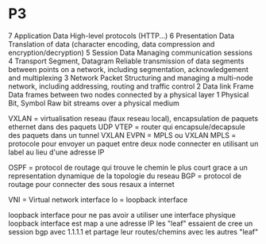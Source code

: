 # P3

7 Application   Data               High-level protocols (HTTP...)
6 Presentation  Data               Translation of data (character encoding, data compression and encryption/decryption)
5 Session       Data               Managing communication sessions
4 Transport     Segment, Datagram  Reliable transmission of data segments between points on a network, including segmentation, acknowledgement and multiplexing
3 Network       Packet             Structuring and managing a multi-node network, including addressing, routing and traffic control
2 Data link     Frame              Data frames between two nodes connected by a physical layer
1 Physical      Bit, Symbol        Raw bit streams over a physical medium

VXLAN = virtualisation reseau (faux reseau local), encapsulation de paquets ethernet dans des paquets UDP
VTEP = router qui encapsule/decapsule des paquets dans un tunnel VXLAN
EVPN = MPLS ou VXLAN
MPLS = protocole pour envoyer un paquet entre deux node connecter en utilisant un label au lieu d'une adresse IP

OSPF = protocol de routage qui trouve le chemin le plus court grace a un representation dynamique de la topologie du reseau
BGP = protocol de routage pour connecter des sous resaux a internet

VNI = Virtual network interface
lo = loopback interface

loopback interface pour ne pas avoir a utiliser une interface physique
loopback interface est map a une adresse IP
les "leaf" essaient de cree un session bgp avec 1.1.1.1 et partage leur routes/chemins avec les autres "leaf"
